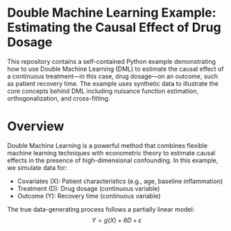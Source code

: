 # Double Machine Learning Example: Estimating the Causal Effect of Drug Dosage
This repository contains a self-contained Python example demonstrating how to use Double Machine Learning (DML) to estimate the causal effect of a continuous treatment—in this case, drug dosage—on an outcome, such as patient recovery time. The example uses synthetic data to illustrate the core concepts behind DML including nuisance function estimation, orthogonalization, and cross-fitting.

# Overview
Double Machine Learning is a powerful method that combines flexible machine learning techniques with econometric theory to estimate causal effects in the presence of high-dimensional confounding. In this example, we simulate data for:

* Covariates (X): Patient characteristics (e.g., age, baseline inflammation)
* Treatment (D): Drug dosage (continuous variable)
* Outcome (Y): Recovery time (continuous variable)

The true data-generating process follows a partially linear model:
$$ Y = g(X) + \theta D + \epsilon $$
  
